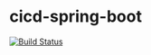 # cicd-spring-boot

[![Build Status](https://travis-ci.com/kurvatch/cicd-spring-boot.svg?branch=master)](https://travis-ci.com/kurvatch/cicd-spring-boot)
